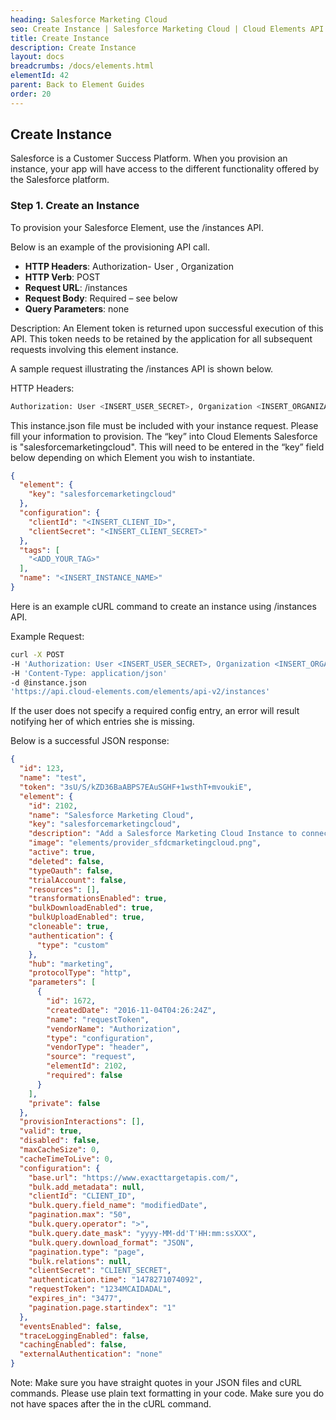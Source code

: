 ```yaml
---
heading: Salesforce Marketing Cloud
seo: Create Instance | Salesforce Marketing Cloud | Cloud Elements API Docs
title: Create Instance
description: Create Instance
layout: docs
breadcrumbs: /docs/elements.html
elementId: 42
parent: Back to Element Guides
order: 20
---
```


## Create Instance

Salesforce is a Customer Success Platform. When you provision an instance, your app will have access to the different functionality offered by the Salesforce platform.

### Step 1. Create an Instance

To provision your Salesforce Element, use the /instances API.

Below is an example of the provisioning API call.

* __HTTP Headers__: Authorization- User <user secret>, Organization <organization secret>
* __HTTP Verb__: POST
* __Request URL__: /instances
* __Request Body__: Required – see below
* __Query Parameters__: none

Description: An Element token is returned upon successful execution of this API. This token needs to be retained by the application for all subsequent requests involving this element instance.

A sample request illustrating the /instances API is shown below.

HTTP Headers:

```bash
Authorization: User <INSERT_USER_SECRET>, Organization <INSERT_ORGANIZATION_SECRET>

```
This instance.json file must be included with your instance request.  Please fill your information to provision.  The “key” into Cloud Elements Salesforce is "salesforcemarketingcloud".  This will need to be entered in the “key” field below depending on which Element you wish to instantiate.

```json
{
  "element": {
    "key": "salesforcemarketingcloud"
  },
  "configuration": {
    "clientId": "<INSERT_CLIENT_ID>",
    "clientSecret": "<INSERT_CLIENT_SECRET>"
  },
  "tags": [
    "<ADD_YOUR_TAG>"
  ],
  "name": "<INSERT_INSTANCE_NAME>"
}
```

Here is an example cURL command to create an instance using /instances API.

Example Request:

```bash
curl -X POST
-H 'Authorization: User <INSERT_USER_SECRET>, Organization <INSERT_ORGANIZATION_SECRET>'
-H 'Content-Type: application/json'
-d @instance.json
'https://api.cloud-elements.com/elements/api-v2/instances'
```

If the user does not specify a required config entry, an error will result notifying her of which entries she is missing.

Below is a successful JSON response:

```json
{
  "id": 123,
  "name": "test",
  "token": "3sU/S/kZD36BaABPS7EAuSGHF+1wsthT+mvoukiE",
  "element": {
    "id": 2102,
    "name": "Salesforce Marketing Cloud",
    "key": "salesforcemarketingcloud",
    "description": "Add a Salesforce Marketing Cloud Instance to connect your existing Salesforce Marketing Cloud account to the Marketing Hub, allowing you to manage activities, campaigns, and contacts across multiple Marketing Elements and other Salesforce services. You will need your Salesforce Marketing Cloud account information to add an instance.",
    "image": "elements/provider_sfdcmarketingcloud.png",
    "active": true,
    "deleted": false,
    "typeOauth": false,
    "trialAccount": false,
    "resources": [],
    "transformationsEnabled": true,
    "bulkDownloadEnabled": true,
    "bulkUploadEnabled": true,
    "cloneable": true,
    "authentication": {
      "type": "custom"
    },
    "hub": "marketing",
    "protocolType": "http",
    "parameters": [
      {
        "id": 1672,
        "createdDate": "2016-11-04T04:26:24Z",
        "name": "requestToken",
        "vendorName": "Authorization",
        "type": "configuration",
        "vendorType": "header",
        "source": "request",
        "elementId": 2102,
        "required": false
      }
    ],
    "private": false
  },
  "provisionInteractions": [],
  "valid": true,
  "disabled": false,
  "maxCacheSize": 0,
  "cacheTimeToLive": 0,
  "configuration": {
    "base.url": "https://www.exacttargetapis.com/",
    "bulk.add_metadata": null,
    "clientId": "CLIENT_ID",
    "bulk.query.field_name": "modifiedDate",
    "pagination.max": "50",
    "bulk.query.operator": ">",
    "bulk.query.date_mask": "yyyy-MM-dd'T'HH:mm:ssXXX",
    "bulk.query.download_format": "JSON",
    "pagination.type": "page",
    "bulk.relations": null,
    "clientSecret": "CLIENT_SECRET",
    "authentication.time": "1478271074092",
    "requestToken": "1234MCAIDADAL",
    "expires_in": "3477",
    "pagination.page.startindex": "1"
  },
  "eventsEnabled": false,
  "traceLoggingEnabled": false,
  "cachingEnabled": false,
  "externalAuthentication": "none"
}
```

Note:  Make sure you have straight quotes in your JSON files and cURL commands.  Please use plain text formatting in your code.  Make sure you do not have spaces after the in the cURL command.
